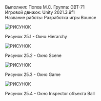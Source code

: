 Выполнил: Попов М.С. 
Группа: ЭВТ-71  
Игровой движок: Unity 2021.3.9f1  
Название работы: Разработка игры Bounce  






![РИСУНОК](https://gspics.org/images/2022/12/03/0XbKm7.png)  

Рисунок 25.1 - Окно Hierarchy  

![РИСУНОК](https://gspics.org/images/2022/12/03/0XbVfn.png)  

Рисунок 25.2 - Окно Scene  

![РИСУНОК](https://gspics.org/images/2022/12/03/0Xbrsu.png)  

Рисунок 25.3 - Окно Game  

![РИСУНОК](https://gspics.org/images/2022/12/03/0XbsTo.png)  

Рисунок 25.4 - Окно Inspector объекта Ball  
